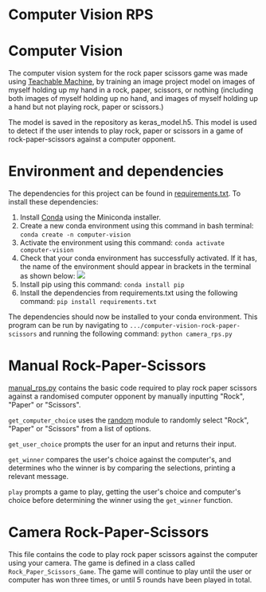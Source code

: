 # Computer Vision RPS

# Computer Vision
The computer vision system for the rock paper scissors game was made using [Teachable Machine](https://teachablemachine.withgoogle.com/), by training an image project model on images of myself holding up my hand in a rock, paper, scissors, or nothing (including both images of myself holding up no hand, and images of myself holding up a hand but not playing rock, paper or scissors.)

The model is saved in the repository as keras_model.h5. This model is used to detect if the user intends to play rock, paper or scissors in a game of rock-paper-scissors against a computer opponent. 

# Environment and dependencies
The dependencies for this project can be found in [requirements.txt](requirements.txt). To install these dependencies:

1. Install [Conda](https://docs.conda.io/en/latest/miniconda.html) using the Miniconda installer.
1. Create a new conda environment using this command in bash terminal:
``` conda create -n computer-vision ```
1. Activate the environment using this command: 
``` conda activate computer-vision ```
1. Check that your conda environment has successfully activated. If it has, the name of the environment should appear in brackets in the terminal as shown below:
![](images\conda.PNG)
1. Install pip using this command:
``` conda install pip ```
1. Install the dependencies from requirements.txt using the following command: 
``` pip install requirements.txt ```

The dependencies should now be installed to your conda environment. This program can be run by navigating to ``` .../computer-vision-rock-paper-scissors ``` and running the following command:
``` python camera_rps.py ```

# Manual Rock-Paper-Scissors
[manual_rps.py](manual_rps.py) contains the basic code required to play rock paper scissors against a randomised computer opponent by manually inputting "Rock", "Paper" or "Scissors". 

``` get_computer_choice ``` uses the [random](https://docs.python.org/3/library/random.html) module to randomly select "Rock", "Paper" or "Scissors" from a list of options. 

``` get_user_choice ``` prompts the user for an input and returns their input.

``` get_winner ``` compares the user's choice against the computer's, and determines who the winner is by comparing the selections, printing a relevant message. 

``` play ``` prompts a game to play, getting the user's choice and computer's choice before determining the winner using the ```get_winner``` function. 

# Camera Rock-Paper-Scissors
This file contains the code to play rock paper scissors against the computer using your camera. The game is defined in a class called ```Rock_Paper_Scissors_Game```. The game will continue to play until the user or computer has won three times, or until 5 rounds have been played in total. 

